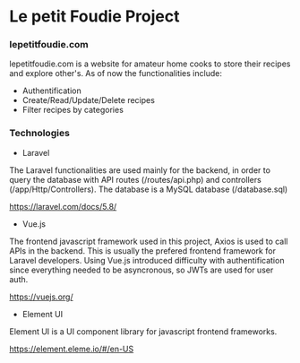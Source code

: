 # Le petit Foudie Project

### lepetitfoudie.com

lepetitfoudie.com is a website for amateur home cooks to store their recipes and explore other's.
As of now the functionalities include:

-   Authentification
-   Create/Read/Update/Delete recipes
-   Filter recipes by categories

### Technologies

-   Laravel

The Laravel functionalities are used mainly for the backend, in order to query the database with API routes (/routes/api.php) and controllers (/app/Http/Controllers).
The database is a MySQL database (/database.sql)

https://laravel.com/docs/5.8/

-   Vue.js

The frontend javascript framework used in this project, Axios is used to call APIs in the backend.
This is usually the prefered frontend framework for Laravel developers.
Using Vue.js introduced difficulty with authentification since everything needed to be asyncronous, so JWTs are used for user auth.

https://vuejs.org/

-   Element UI

Element UI is a UI component library for javascript frontend frameworks.

https://element.eleme.io/#/en-US
